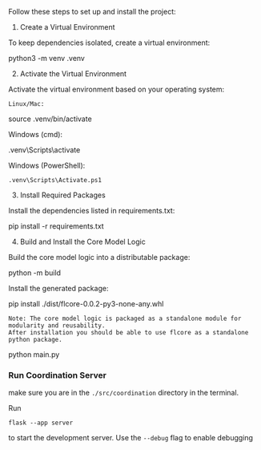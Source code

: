 Follow these steps to set up and install the project:
1. Create a Virtual Environment

To keep dependencies isolated, create a virtual environment:

python3 -m venv .venv

2. Activate the Virtual Environment

Activate the virtual environment based on your operating system:

    Linux/Mac:

source .venv/bin/activate

Windows (cmd):

.venv\Scripts\activate

Windows (PowerShell):

    .venv\Scripts\Activate.ps1

3. Install Required Packages

Install the dependencies listed in requirements.txt:

pip install -r requirements.txt

4. Build and Install the Core Model Logic

Build the core model logic into a distributable package:

python -m build

Install the generated package:

pip install ./dist/flcore-0.0.2-py3-none-any.whl 

    Note: The core model logic is packaged as a standalone module for modularity and reusability. 
    After installation you should be able to use flcore as a standalone python package. 
python main.py


### Run Coordination Server

make sure you are in the `./src/coordination` directory in the terminal. 

Run 

`flask --app server`

to start the development server. Use the `--debug` flag to enable debugging